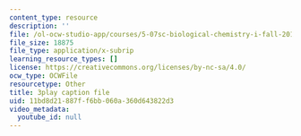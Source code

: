```yaml
---
content_type: resource
description: ''
file: /ol-ocw-studio-app/courses/5-07sc-biological-chemistry-i-fall-2013/11bd8d21887ff6bb060a360d643822d3_0XAJIHttCNs.srt
file_size: 18875
file_type: application/x-subrip
learning_resource_types: []
license: https://creativecommons.org/licenses/by-nc-sa/4.0/
ocw_type: OCWFile
resourcetype: Other
title: 3play caption file
uid: 11bd8d21-887f-f6bb-060a-360d643822d3
video_metadata:
  youtube_id: null
---
```

